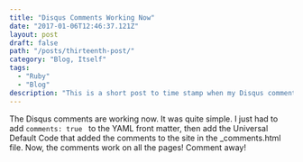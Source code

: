 ```yaml
---
title: "Disqus Comments Working Now"
date: "2017-01-06T12:46:37.121Z"
layout: post
draft: false
path: "/posts/thirteenth-post/"
category: "Blog, Itself"
tags:
  - "Ruby"
  - "Blog"
description: "This is a short post to time stamp when my Disqus comments weren't working on my Jekyll & Octopress generated blog."
---
```

The Disqus comments are working now. It was quite simple. I just had to add ```comments: true ``` to the YAML front matter, then add the Universal Default Code that added the comments to the site in the _comments.html file. 
Now, the comments work on all the pages! Comment away! 